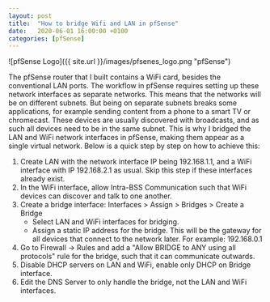 ```yaml
---
layout: post
title:  "How to bridge Wifi and LAN in pfSense"
date:   2020-06-01 16:00:00 +0100
categories: [pfSense]
---
```



![pfSense Logo]({{ site.url }}/images/pfsenes_logo.png "pfSense")

The pfSense router that I built contains a WiFi card, besides the conventional LAN ports. The workflow in pfSense requires setting up these network interfaces as separate networks. This means that the networks will be on different subnets. But being on separate subnets breaks some applications, for example sending content from a phone to a smart TV or chromecast. These devices are usually discovered with broadcasts, and as such all devices need to be in the same subnet. This is why I bridged the LAN and WiFi network interfaces in pfSense, making them appear as a single virtual network. Below is a quick step by step on how to achieve this: 

1. Create LAN with the network interface IP being 192.168.1.1, and a WiFi interface with IP 192.168.2.1 as usual. Skip this step if these interfaces already exist.
2. In the WiFi interface, allow Intra-BSS Communication such that WiFi devices can discover and talk to one another.
3. Create a bridge interface: Interfaces > Assign > Bridges > Create a Bridge
   - Select LAN and WiFi interfaces for bridging.
   - Assign a static IP address for the bridge. This will be the gateway for all devices that connect to the network later. For example: 192.168.0.1
4. Go to Firewall -> Rules and add a "Allow BRIDGE to ANY using all protocols" rule for the bridge, such that it can communicate outwards.
5. Disable DHCP servers on LAN and WiFi, enable only DHCP on Bridge interface.
6. Edit the DNS Server to only handle the bridge, not the LAN and WiFi interfaces.